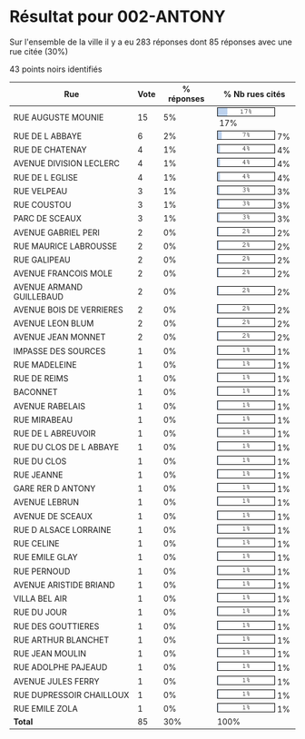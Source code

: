 # Résultat pour 002-ANTONY

Sur l'ensemble de la ville il y a eu 283 réponses dont 85 réponses avec une rue citée (30%)

43 points noirs identifiés

| Rue | Vote | % réponses | % Nb rues cités|
|-----|------|------------|----------------|
| RUE AUGUSTE MOUNIE | 15 | 5% | <img src="../../img/bar_17.gif" />&nbsp;17%|
| RUE DE L ABBAYE | 6 | 2% | <img src="../../img/bar_7.gif" />&nbsp;7%|
| RUE DE CHATENAY | 4 | 1% | <img src="../../img/bar_4.gif" />&nbsp;4%|
| AVENUE DIVISION LECLERC | 4 | 1% | <img src="../../img/bar_4.gif" />&nbsp;4%|
| RUE DE L EGLISE | 4 | 1% | <img src="../../img/bar_4.gif" />&nbsp;4%|
| RUE VELPEAU | 3 | 1% | <img src="../../img/bar_3.gif" />&nbsp;3%|
| RUE COUSTOU | 3 | 1% | <img src="../../img/bar_3.gif" />&nbsp;3%|
| PARC DE SCEAUX | 3 | 1% | <img src="../../img/bar_3.gif" />&nbsp;3%|
| AVENUE GABRIEL PERI | 2 | 0% | <img src="../../img/bar_2.gif" />&nbsp;2%|
| RUE MAURICE LABROUSSE | 2 | 0% | <img src="../../img/bar_2.gif" />&nbsp;2%|
| RUE GALIPEAU | 2 | 0% | <img src="../../img/bar_2.gif" />&nbsp;2%|
| AVENUE FRANCOIS MOLE | 2 | 0% | <img src="../../img/bar_2.gif" />&nbsp;2%|
| AVENUE ARMAND GUILLEBAUD | 2 | 0% | <img src="../../img/bar_2.gif" />&nbsp;2%|
| AVENUE BOIS DE VERRIERES | 2 | 0% | <img src="../../img/bar_2.gif" />&nbsp;2%|
| AVENUE LEON BLUM | 2 | 0% | <img src="../../img/bar_2.gif" />&nbsp;2%|
| AVENUE JEAN MONNET | 2 | 0% | <img src="../../img/bar_2.gif" />&nbsp;2%|
| IMPASSE DES SOURCES | 1 | 0% | <img src="../../img/bar_1.gif" />&nbsp;1%|
| RUE MADELEINE | 1 | 0% | <img src="../../img/bar_1.gif" />&nbsp;1%|
| RUE DE REIMS | 1 | 0% | <img src="../../img/bar_1.gif" />&nbsp;1%|
| BACONNET | 1 | 0% | <img src="../../img/bar_1.gif" />&nbsp;1%|
| AVENUE RABELAIS | 1 | 0% | <img src="../../img/bar_1.gif" />&nbsp;1%|
| RUE MIRABEAU | 1 | 0% | <img src="../../img/bar_1.gif" />&nbsp;1%|
| RUE DE L ABREUVOIR | 1 | 0% | <img src="../../img/bar_1.gif" />&nbsp;1%|
| RUE DU CLOS DE L ABBAYE | 1 | 0% | <img src="../../img/bar_1.gif" />&nbsp;1%|
| RUE DU CLOS | 1 | 0% | <img src="../../img/bar_1.gif" />&nbsp;1%|
| RUE JEANNE | 1 | 0% | <img src="../../img/bar_1.gif" />&nbsp;1%|
| GARE RER D ANTONY | 1 | 0% | <img src="../../img/bar_1.gif" />&nbsp;1%|
| AVENUE LEBRUN | 1 | 0% | <img src="../../img/bar_1.gif" />&nbsp;1%|
| AVENUE DE SCEAUX | 1 | 0% | <img src="../../img/bar_1.gif" />&nbsp;1%|
| RUE D ALSACE LORRAINE | 1 | 0% | <img src="../../img/bar_1.gif" />&nbsp;1%|
| RUE CELINE | 1 | 0% | <img src="../../img/bar_1.gif" />&nbsp;1%|
| RUE EMILE GLAY | 1 | 0% | <img src="../../img/bar_1.gif" />&nbsp;1%|
| RUE PERNOUD | 1 | 0% | <img src="../../img/bar_1.gif" />&nbsp;1%|
| AVENUE ARISTIDE BRIAND | 1 | 0% | <img src="../../img/bar_1.gif" />&nbsp;1%|
| VILLA BEL AIR | 1 | 0% | <img src="../../img/bar_1.gif" />&nbsp;1%|
| RUE DU JOUR | 1 | 0% | <img src="../../img/bar_1.gif" />&nbsp;1%|
| RUE DES GOUTTIERES | 1 | 0% | <img src="../../img/bar_1.gif" />&nbsp;1%|
| RUE ARTHUR BLANCHET | 1 | 0% | <img src="../../img/bar_1.gif" />&nbsp;1%|
| RUE JEAN MOULIN | 1 | 0% | <img src="../../img/bar_1.gif" />&nbsp;1%|
| RUE ADOLPHE PAJEAUD | 1 | 0% | <img src="../../img/bar_1.gif" />&nbsp;1%|
| AVENUE JULES FERRY | 1 | 0% | <img src="../../img/bar_1.gif" />&nbsp;1%|
| RUE DUPRESSOIR CHAILLOUX | 1 | 0% | <img src="../../img/bar_1.gif" />&nbsp;1%|
| RUE EMILE ZOLA | 1 | 0% | <img src="../../img/bar_1.gif" />&nbsp;1%|
| **Total** | 85 | 30% | 100%|
